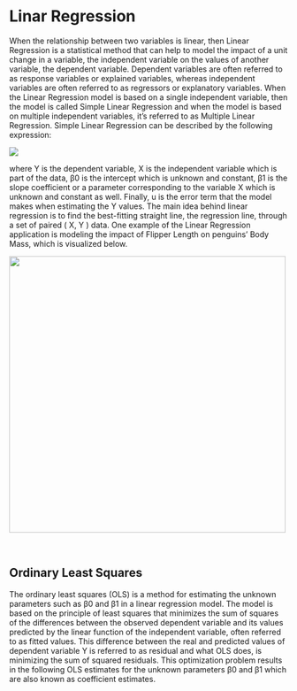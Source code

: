 # Linar Regression

When the relationship between two variables is linear, then Linear Regression is a statistical method that can help to model the impact of a unit change in a variable, the independent variable on the values of another variable, the dependent variable.
Dependent variables are often referred to as response variables or explained variables, whereas independent variables are often referred to as regressors or explanatory variables. When the Linear Regression model is based on a single independent variable, then the model is called Simple Linear Regression and when the model is based on multiple independent variables, it’s referred to as Multiple Linear Regression. Simple Linear Regression can be described by the following expression:
<p>
<img src = https://miro.medium.com/max/1936/1*EdKLk0rUW2Q3dqcbc_tquQ.png>

</p>
where Y is the dependent variable, X is the independent variable which is part of the data, β0 is the intercept which is unknown and constant, β1 is the slope coefficient or a parameter corresponding to the variable X which is unknown and constant as well. Finally, u is the error term that the model makes when estimating the Y values. The main idea behind linear regression is to find the best-fitting straight line, the regression line, through a set of paired ( X, Y ) data. One example of the Linear Regression application is modeling the impact of Flipper Length on penguins’ Body Mass, which is visualized below.
<br>
<p alighn = center>
<img width = 500 src = https://miro.medium.com/max/1026/1*cS-5_yS2xa--V97U1RoAIQ.png>

</p>
<br>

## Ordinary Least Squares
The ordinary least squares (OLS) is a method for estimating the unknown parameters such as β0 and β1 in a linear regression model. The model is based on the principle of least squares that minimizes the sum of squares of the differences between the observed dependent variable and its values predicted by the linear function of the independent variable, often referred to as fitted values. This difference between the real and predicted values of dependent variable Y is referred to as residual and what OLS does, is minimizing the sum of squared residuals. This optimization problem results in the following OLS estimates for the unknown parameters β0 and β1 which are also known as coefficient estimates.
